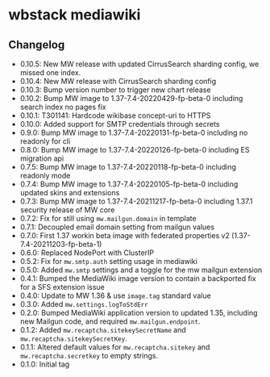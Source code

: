 # wbstack mediawiki

## Changelog

- 0.10.5: New MW release with updated CirrusSearch sharding config, we missed one index.
- 0.10.4: New MW release with CirrusSearch sharding config
- 0.10.3: Bump version number to trigger new chart release
- 0.10.2: Bump MW image to 1.37-7.4-20220429-fp-beta-0 including search index no pages fix
- 0.10.1: T301141: Hardcode wikibase concept-uri to HTTPS
- 0.10.0: Added support for SMTP credentials through secrets
- 0.9.0: Bump MW image to 1.37-7.4-20220131-fp-beta-0 including no readonly for cli
- 0.8.0: Bump MW image to 1.37-7.4-20220126-fp-beta-0 including ES migration api
- 0.7.5: Bump MW image to 1.37-7.4-20220118-fp-beta-0 including readonly mode
- 0.7.4: Bump MW image to 1.37-7.4-20220105-fp-beta-0 including updated skins and extensions
- 0.7.3: Bump MW image to 1.37-7.4-20211217-fp-beta-0 including 1.37.1 security release of MW core
- 0.7.2: Fix for still using `mw.mailgun.domain` in template
- 0.7.1: Decoupled email domain setting from mailgun values
- 0.7.0: First 1.37 workin beta image with federated properties v2 (1.37-7.4-20211203-fp-beta-1)
- 0.6.0: Replaced NodePort with ClusterIP
- 0.5.2: Fix for `mw.smtp.auth` setting usage in mediawiki
- 0.5.0: Added `mw.smtp` settings and a toggle for the mw mailgun extension
- 0.4.1: Bumped the MediaWiki image version to contain a backported fix for a SFS extension issue
- 0.4.0: Update to MW 1.36 & use `image.tag` standard value
- 0.3.0: Added `mw.settings.logToStdErr`
- 0.2.0: Bumped MediaWiki application version to updated 1.35, including new Mailgun code, and required `mw.mailgun.endpoint`.
- 0.1.2: Added `mw.recaptcha.sitekeySecretName` and `mw.recaptcha.sitekeySecretKey`.
- 0.1.1: Altered default values for `mw.recaptcha.sitekey` and `mw.recaptcha.secretkey` to empty strings.
- 0.1.0: Initial tag
